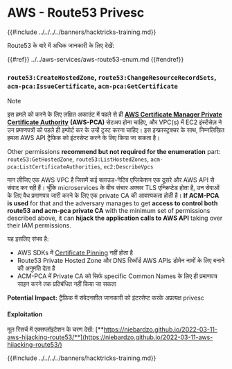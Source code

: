 # AWS - Route53 Privesc

{{#include ../../../../banners/hacktricks-training.md}}

Route53 के बारे में अधिक जानकारी के लिए देखें:

{{#ref}}
../../aws-services/aws-route53-enum.md
{{#endref}}

### `route53:CreateHostedZone`, `route53:ChangeResourceRecordSets`, `acm-pca:IssueCertificate`, `acm-pca:GetCertificate`

> [!NOTE]
> इस हमले को करने के लिए लक्षित अकाउंट में पहले से ही [**AWS Certificate Manager Private Certificate Authority**](https://aws.amazon.com/certificate-manager/private-certificate-authority/) **(AWS-PCA)** सेटअप होना चाहिए, और VPC(s) में EC2 इंस्टेंसेज़ ने उन प्रमाणपत्रों को पहले ही इम्पोर्ट कर के उन्हें ट्रस्ट करना चाहिए। इस इन्फ्रास्ट्रक्चर के साथ, निम्नलिखित हमला AWS API ट्रैफिक को इंटरसेप्ट करने के लिए किया जा सकता है।

Other permissions **recommend but not required for the enumeration** part: `route53:GetHostedZone`, `route53:ListHostedZones`, `acm-pca:ListCertificateAuthorities`, `ec2:DescribeVpcs`

मान लीजिए एक AWS VPC है जिसमें कई क्लाउड-नेटिव एप्लिकेशन एक दूसरे और AWS API से संवाद कर रही हैं। चूँकि microservices के बीच संचार अक्सर TLS एन्क्रिप्टेड होता है, उन सेवाओं के लिए वैध प्रमाणपत्र जारी करने के लिए एक private CA की आवश्यकता होती है। **If ACM-PCA is used** for that and the adversary manages to get **access to control both route53 and acm-pca private CA** with the minimum set of permissions described above, it can **hijack the application calls to AWS API** taking over their IAM permissions.

यह इसलिए संभव है:

- AWS SDKs में [Certificate Pinning](https://www.digicert.com/blog/certificate-pinning-what-is-certificate-pinning) नहीं होता है
- Route53 Private Hosted Zone और DNS रिकॉर्ड AWS APIs डोमेन नामों के लिए बनाने की अनुमति देता है
- ACM-PCA में Private CA को सिर्फ specific Common Names के लिए ही प्रमाणपत्र साइन करने तक प्रतिबंधित नहीं किया जा सकता

**Potential Impact:** ट्रैफ़िक में संवेदनशील जानकारी को इंटरसेप्ट करके अप्रत्यक्ष privesc

#### Exploitation <a href="#discovery" id="discovery"></a>

मूल रिसर्च में एक्सप्लॉइटेशन के चरण देखें: [**https://niebardzo.github.io/2022-03-11-aws-hijacking-route53/**](https://niebardzo.github.io/2022-03-11-aws-hijacking-route53/)

{{#include ../../../../banners/hacktricks-training.md}}
